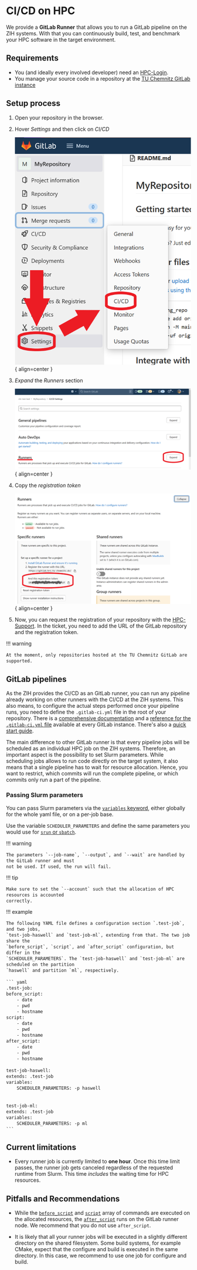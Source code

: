 # CI/CD on HPC

We provide a **GitLab Runner** that allows you to run a GitLab pipeline on the ZIH systems. With
that you can continuously build, test, and benchmark your HPC software in the target environment.

## Requirements

- You (and ideally every involved developer) need an [HPC-Login](../application/overview.md).
- You manage your source code in a repository at the [TU Chemnitz GitLab instance](https://gitlab.hrz.tu-chemnitz.de)

## Setup process

1. Open your repository in the browser.

2. Hover *Settings* and then click on *CI/CD*

    ![Hover *Settings* and then click on *CI/CD*](misc/menu12_en.png)
    { align=center }

3. *Expand* the *Runners* section

    ![*Expand* the *Runners* section](misc/menu3_en.png)
    { align=center }

4. Copy the *registration token*

    ![Copy the *registration token*](misc/menu4_en.png)
    { align=center }

5. Now, you can request the registration of your repository with the
   [HPC-Support](../support/support.md). In the ticket, you need to add the URL of the GitLab
   repository and the registration token.

!!! warning

    At the moment, only repositories hosted at the TU Chemnitz GitLab are supported.

## GitLab pipelines

As the ZIH provides the CI/CD as an GitLab runner, you can run any pipeline already working on other
runners with the CI/CD at the ZIH systems. This also means, to configure the actual steps performed
once your pipeline runs, you need to define the `.gitlab-ci.yml` file in the root of your
repository. There is a [comprehensive
documentation](https://gitlab.hrz.tu-chemnitz.de/help/ci/index.md) and a [reference for the
`.gitlab-ci.yml` file](https://gitlab.hrz.tu-chemnitz.de/help/ci/yaml/index) available at every
GitLab instance. There's also a [quick start
guide](https://gitlab.hrz.tu-chemnitz.de/help/ci/quick_start/index.md).

The main difference to other GitLab runner is that every pipeline jobs will be scheduled as an
individual HPC job on the ZIH systems. Therefore, an important aspect is the possibility to set
Slurm parameters. While scheduling jobs allows to run code directly on the target system, it also
means that a single pipeline has to wait for resource allocation. Hence, you want to restrict,
which commits will run the complete pipeline, or which commits only run a part of the pipeline.

### Passing Slurm parameters

You can pass Slurm parameters via the [`variables`
keyword](https://gitlab.hrz.tu-chemnitz.de/help/ci/yaml/index#variables), either globally for the
whole yaml file, or on a per-job base.

Use the variable `SCHEDULER_PARAMETERS` and define the same parameters you would use for [`srun` or
`sbatch`](../jobs_and_resources/slurm.md).

!!! warning

    The parameters `--job-name`, `--output`, and `--wait` are handled by the GitLab runner and must
    not be used. If used, the run will fail.

!!! tip

    Make sure to set the `--account` such that the allocation of HPC resources is accounted
    correctly.

!!! example

    The following YAML file defines a configuration section `.test-job`, and two jobs,
    `test-job-haswell` and `test-job-ml`, extending from that. The two job share the
    `before_script`, `script`, and `after_script` configuration, but differ in the
    `SCHEDULER_PARAMETERS`. The `test-job-haswell` and `test-job-ml` are scheduled on the partition
    `haswell` and partition `ml`, respectively.

    ``` yaml
    .test-job:
    before_script:
        - date
        - pwd
        - hostname
    script:
        - date
        - pwd
        - hostname
    after_script:
        - date
        - pwd
        - hostname

    test-job-haswell:
    extends: .test-job
    variables:
        SCHEDULER_PARAMETERS: -p haswell


    test-job-ml:
    extends: .test-job
    variables:
        SCHEDULER_PARAMETERS: -p ml
    ```

## Current limitations

- Every runner job is currently limited to **one hour**. Once this time limit passes, the runner job
  gets canceled regardless of the requested runtime from Slurm. This time *includes* the waiting
  time for HPC resources.

## Pitfalls and Recommendations

- While the [`before_script`](https://gitlab.hrz.tu-chemnitz.de/help/ci/yaml/index#before_script)
  and [`script`](https://gitlab.hrz.tu-chemnitz.de/help/ci/yaml/index#script) array of commands are
  executed on the allocated resources, the
  [`after_script`](https://gitlab.hrz.tu-chemnitz.de/help/ci/yaml/index#after_script) runs on the
  GitLab runner node. We recommend that you do not use `after_script`.

- It is likely that all your runner jobs will be executed in a slightly different directory on the
  shared filesystem. Some build systems, for example CMake, expect that the configure and build is
  executed in the same directory. In this case, we recommend to use one job for configure and
  build.

